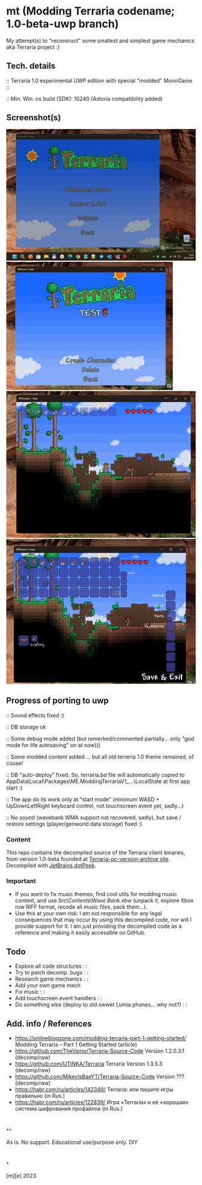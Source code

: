 # mt (Modding Terraria codename; 1.0-beta-uwp branch)

My attempt(s) to "reconsruct" some smallest and simplest game mechanics aka Terraria project :)

## Tech. details

:: Terraria 1.0 experimental UWP edition with special "modded" MonoGame ::

:: Min. Win. os build (SDK): 10240 (Astoria compatibility added)

## Screenshot(s)
![](Images/shot1.png)
![](Images/shot2.png)
![](Images/shot3.png)
![](Images/shot4.png)

## Progress of porting to uwp

:: Sound effects fixed :)

:: DB storage ok

:: Some debug mode added (but remerked/commented partially... only "god mode for life autosaving" on at now)))

:: Some modded content added ... but all old terreria 1.0 theme remained, of couse! 

:: DB "auto-deploy" fixed. So, terraria.bd file will automatically copied to AppData\Local\Packages\ME.ModdingTerrariaV1_...\LocalState  at first app start :)

:: The app do its work only at "start mode" (minimum WASD + UpDownLeftRight keyboard control, not touchscreen event yet, sadly...) 

:: No sound (wavebank WMA support not recovered, sadly), but save / restore settings (player/genworld data storage) fixed :)

### Content
This repo contains the decompiled source of the Terraria client binaries, from version 1.0-beta founded at [Terraria-pc-version-archive site](https://archive.org/details/terraria-pc-version-archive). Decompiled with [JetBrains dotPeek](https://www.jetbrains.com/decompiler/). 

### Important
- If you want to fix music themes, find cool utils for modding music content, and use *Src\Contents\Wave Bank.xbw* (unpack it, explore Xbox row RIFF format, recode all music files, pack them...). 
- Use this at your own risk: I am not responsible for any legal consequences that may occur by using this decompiled code, nor will I provide support for it.
I am just providing the decompiled code as a reference and making it easily accessible on GitHub.

## Todo
- Explore all code structures : :
- Try to patch decomp. bugs : :
- Research game mechanics : :
- Add your own game mech
- Fix music : :
- Add touchscreen event handlers : :
- Do something else (deploy to old swwet Lumia phones... why not?) : :

## Add. info / References
- https://onlineblogzone.com/modding-terraria-part-1-getting-started/ Modding Terraria – Part 1 Getting Started (article)
- https://github.com/TheVamp/Terraria-Source-Code  Version 1.2.0.3.1 (decomp/raw)
- https://github.com/UTINKA/Terraria Terraria Version 1.3.5.3 (decomp/raw)
- https://github.com/MikeyIsBaeYT/Terraria-Source-Code Version ??? (decomp/raw)
- https://habr.com/ru/articles/142349/ Terraria: или пишите игры правильно (in Rus.)
- https://habr.com/ru/articles/122839/ Игра «Terraria» и её «хорошая» система шифрования профайлов (in Rus.)

## ..
As is. No support. Educational use/purpose only. DIY

## .
[m][e] 2023
